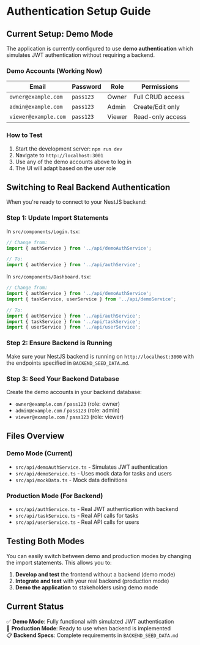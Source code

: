 # Authentication Setup Guide

## Current Setup: Demo Mode

The application is currently configured to use **demo authentication** which simulates JWT authentication without requiring a backend.

### Demo Accounts (Working Now)

| Email | Password | Role | Permissions |
|-------|----------|------|-------------|
| `owner@example.com` | `pass123` | Owner | Full CRUD access |
| `admin@example.com` | `pass123` | Admin | Create/Edit only |
| `viewer@example.com` | `pass123` | Viewer | Read-only access |

### How to Test

1. Start the development server: `npm run dev`
2. Navigate to `http://localhost:3001`
3. Use any of the demo accounts above to log in
4. The UI will adapt based on the user role

## Switching to Real Backend Authentication

When you're ready to connect to your NestJS backend:

### Step 1: Update Import Statements

In `src/components/Login.tsx`:
```typescript
// Change from:
import { authService } from '../api/demoAuthService';

// To:
import { authService } from '../api/authService';
```

In `src/components/Dashboard.tsx`:
```typescript
// Change from:
import { authService } from '../api/demoAuthService';
import { taskService, userService } from '../api/demoService';

// To:
import { authService } from '../api/authService';
import { taskService } from '../api/taskService';
import { userService } from '../api/userService';
```

### Step 2: Ensure Backend is Running

Make sure your NestJS backend is running on `http://localhost:3000` with the endpoints specified in `BACKEND_SEED_DATA.md`.

### Step 3: Seed Your Backend Database

Create the demo accounts in your backend database:
- `owner@example.com` / `pass123` (role: owner)
- `admin@example.com` / `pass123` (role: admin)  
- `viewer@example.com` / `pass123` (role: viewer)

## Files Overview

### Demo Mode (Current)
- `src/api/demoAuthService.ts` - Simulates JWT authentication
- `src/api/demoService.ts` - Uses mock data for tasks and users
- `src/api/mockData.ts` - Mock data definitions

### Production Mode (For Backend)
- `src/api/authService.ts` - Real JWT authentication with backend
- `src/api/taskService.ts` - Real API calls for tasks
- `src/api/userService.ts` - Real API calls for users

## Testing Both Modes

You can easily switch between demo and production modes by changing the import statements. This allows you to:

1. **Develop and test** the frontend without a backend (demo mode)
2. **Integrate and test** with your real backend (production mode)
3. **Demo the application** to stakeholders using demo mode

## Current Status

✅ **Demo Mode**: Fully functional with simulated JWT authentication  
🔄 **Production Mode**: Ready to use when backend is implemented  
📋 **Backend Specs**: Complete requirements in `BACKEND_SEED_DATA.md`
